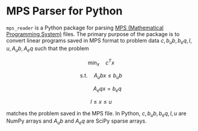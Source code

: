 # MPS Parser for Python

`mps_reader` is a Python package for parsing [MPS (Mathematical Programming System)](https://en.wikipedia.org/wiki/MPS_(format)) files. The primary purpose of the package is to convert linear programs saved in MPS format to problem data $c, b_ub, b_eq, l, u, A_ub, A_eq$ such that the problem

$$\min_{x} \quad c^{T} x$$

$$\text{s.t.} \quad A_ub x \leq b_ub$$

$$\quad \quad A_eq x = b_eq$$

$$l \leq x \leq u$$

matches the problem saved in the MPS file. In Python, $c, b_ub, b_eq, l, u$ are NumPy arrays and $A_ub$ and $A_eq$ are SciPy sparse arrays.

